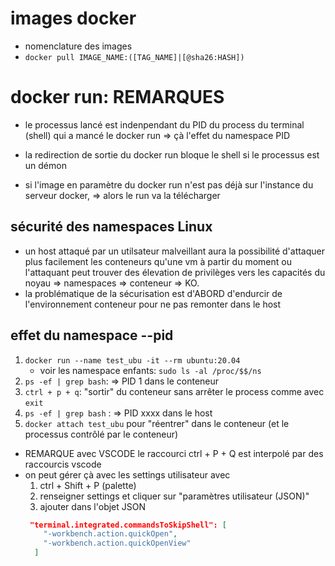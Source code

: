 # images docker

* nomenclature des images
* `docker pull IMAGE_NAME:([TAG_NAME]|[@sha26:HASH])`

# docker run: REMARQUES

* le processus lancé est indenpendant du PID du process du terminal (shell) qui a mancé le docker run => çà l'effet du namespace PID
* la redirection de sortie du docker run bloque le shell si le processus est un démon

* si l'image en paramètre du docker run n'est pas déjà sur l'instance du serveur docker,
  => alors le run va la télécharger

## sécurité des namespaces Linux

   * un host attaqué par un utilsateur malveillant aura la possibilité d'attaquer plus facilement les conteneurs qu'une vm à partir du moment ou l'attaquant peut trouver des élevation de privilèges vers les capacités du noyau
   => namespaces => conteneur => KO.
   * la problématique de la sécurisation est d'ABORD d'endurcir de l'environnement conteneur pour ne pas remonter dans le host 

## effet du namespace --pid

1. `docker run --name test_ubu -it --rm ubuntu:20.04`
   * voir les namespace enfants: `sudo ls -al /proc/$$/ns`
2. `ps -ef | grep bash`: => PID 1 dans le conteneur
3. `ctrl + p + q`: "sortir" du conteneur sans arrêter le process comme avec `exit`
4. `ps -ef | grep bash` : => PID xxxx dans le host
5. `docker attach test_ubu` pour "réentrer" dans le conteneur (et le processus contrôlé par le conteneur)  

* REMARQUE avec VSCODE le raccourci ctrl + P + Q est interpolé par des raccourcis vscode
* on peut gérer çà avec les settings utilisateur avec 
  1. ctrl + Shift + P (palette)
  2. renseigner settings et cliquer sur "paramètres utilisateur (JSON)"
  3. ajouter dans l'objet JSON
  ```json
   "terminal.integrated.commandsToSkipShell": [
      "-workbench.action.quickOpen",
      "-workbench.action.quickOpenView"
    ]
  ```
